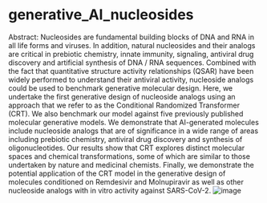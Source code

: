 # generative_AI_nucleosides
Abstract:  Nucleosides are fundamental building blocks of DNA and RNA in all life forms and viruses. In addition, natural nucleosides and their analogs are critical in prebiotic chemistry, innate immunity, signaling, antiviral drug discovery and artificial synthesis of DNA / RNA sequences. Combined with the fact that quantitative structure activity relationships (QSAR) have been widely performed to understand their antiviral activity, nucleoside analogs could be used to benchmark generative molecular design. Here, we undertake the first generative design of nucleoside analogs using an approach that we refer to as the Conditional Randomized Transformer (CRT).  We also benchmark our model against five previously published molecular generative models. We demonstrate that AI-generated molecules include nucleoside analogs that are of significance in a wide range of areas including prebiotic chemistry, antiviral drug discovery and synthesis of oligonucleotides. Our results show that CRT explores distinct molecular spaces and chemical transformations, some of which are similar to those undertaken by nature and medicinal chemists. Finally, we demonstrate the potential application of the CRT model in the generative design of molecules conditioned on Remdesivir and Molnupiravir as well as other nucleoside analogs with in vitro activity against SARS-CoV-2. ![image](https://user-images.githubusercontent.com/9676932/138743098-c7a34866-9aa2-45b2-b44e-7f7bddcc8e04.png)
